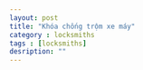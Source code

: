 ```yaml
---
layout: post
title: "Khóa chống trộm xe máy"
category : locksmiths
tags : [locksmiths]
desription: ""
---
```



